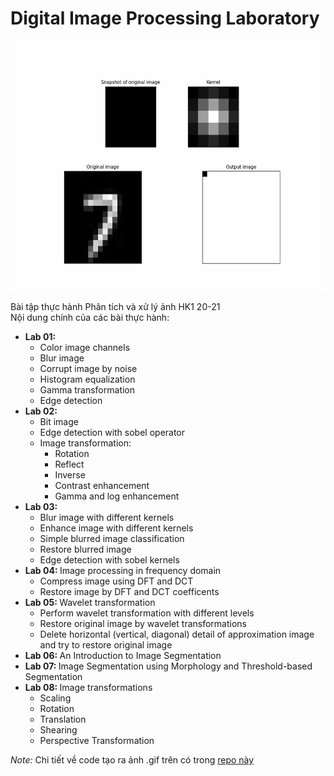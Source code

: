 # Digital Image Processing Laboratory
<p align="center"> <img src="animation.gif" width=600 height=400> </p>
Bài tập thực hành Phân tích và xử lý ảnh HK1 20-21 <br/>
Nội dung chính của các bài thực hành: <br/>
<ul>
  <!-- Lab 01 -->
  <li> 
    <b> Lab 01: </b>
      <ul>
        <li> Color image channels </li>
        <li> Blur image </li>
        <li> Corrupt image by noise </li>
        <li> Histogram equalization </li>
        <li> Gamma transformation </li>
        <li> Edge detection </li>
      </ul>
  </li>
  <!-- Lab 02 -->
  <li>
    <b> Lab 02: </b>
      <ul>
          <li> Bit image </li>
          <li> Edge detection with sobel operator </li>
          <li> 
              Image transformation:
              <ul>
                 <li> Rotation </li>
                 <li> Reflect </li>
                 <li> Inverse </li>
                 <li> Contrast enhancement </li>
                 <li> Gamma and log enhancement </li>
              </ul>
          </li>
      </ul>
  </li>
  <!-- Lab 03 -->
  <li>
    <b> Lab 03: </b>
      <ul>
        <li> Blur image with different kernels </li>
        <li> Enhance image with different kernels </li>
        <li> Simple blurred image classification </li>
        <li> Restore blurred image </li>
        <li> Edge detection with sobel kernels </li>
      </ul>
  </li>
  <!-- Lab 04 -->
  <li>
    <b> Lab 04: </b> Image processing in frequency domain
      <ul>
        <li> Compress image using DFT and DCT </li>
        <li> Restore image by DFT and DCT coefficents </li>
      </ul>
  </li>
  <!-- Lab 05 -->
  <li>
    <b> Lab 05: </b> Wavelet transformation
      <ul>
        <li> Perform wavelet transformation with different levels </li>
        <li> Restore original image by wavelet transformations </li>
        <li> Delete horizontal (vertical, diagonal) detail of approximation image and try to restore original image </li>
      </ul>
  </li>
  <!-- Lab 06 -->
  <li>
    <b> Lab 06: </b> An Introduction to Image Segmentation
  </li>
  <!-- Lab 07 -->
  <li>
    <b> Lab 07: </b> Image Segmentation using Morphology and Threshold-based Segmentation
  </li>
  <!-- Lab 08 -->
  <li>
    <b> Lab 08: </b> Image transformations
      <ul>
        <li> Scaling </li>
        <li> Rotation </li>
        <li> Translation </li>
        <li> Shearing </li>
        <li> Perspective Transformation </li>
      </ul>
  </li>
</ul>
<i> Note: </i> Chi tiết về code tạo ra ảnh .gif trên có trong <a href = https://github.com/PhuThanh-Nguyen/Small-Projects/tree/main/Convolution%20animation> repo này

